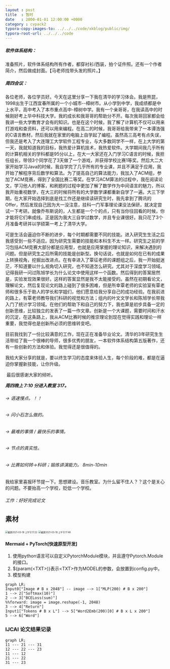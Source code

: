```yaml
---
layout : post
title  : 暂时
date   : 2000-01-01 12:00:00 +0000
category : cvpack2
typora-copy-images-to: ../../../code/xkblog/public/img/
typora-root-url: ../../../code
---
```


##### 软件体系结构：

准备照片，软件体系结构所有作者，都穿衬衫/西装，拍个证件照。还有一个作者简介，然后做成封面。【马老师找带头发的照片。】

##### 周四会议：

​		各位老师，各位学员好。今天在这里分享一下我在清华的学习体会。我是熊昆，1998出生于江西宜春所属的一个小城市--樟树市。从小学到中学，我成绩都是中上水平，高中考入了本市重点高中-樟树中学。我有一个亲哥哥，在我读高中的时候刚好考上华中科技大学。我的成长和我哥哥的帮助分不开。每次我哥回家都会给我讲一些大学教育才会有的知识。也是在这个时候，我了解了计算机不仅可以用来打游戏和查资料，还可以用来编程。在高二的时候，我哥哥给我带来了一本谭浩强的C语言教材，然后我就在家里的电脑上自学起了编程。虽然高三高考有点失误，但我还是考入了大连理工大学软件工程专业，与大多数同学不一样，在上大学的第一天，我就知道我的目标，我热爱计算机技术，我热爱软件。大学期间我几乎所有的计算机相关的学科都是95分以上，在大一大家还在入门学习C语言的时候，我担任组长，带领3个同学花了3天做了一个游戏，并获得学校比赛1等奖。然后大二大家开始学习Java的时候，我自学完了几乎所有的专业课，并且不满足于应用，我开始了解程序背后数学和算法。为了提高自己的算法能力，我加入了ACM组，参加了ACM竞赛，得到了全国比赛二等奖。在学习ACM算法的过程中，我在阅读论文，学习他人的博客，和刷题的过程中更加了解了数学作为中间语言的魅力，所以我开始重视数学，在大三的时候将所有的大学数学课都重新自学了一遍。大三下学期，在大家开始选择到底是找工作还是继续读研究生时，我先拿到了腾讯的Offer，然后发现自己因为大一没注意，挂科一门军事理论课没法保研，就决定尝试一下考研。就像乔布斯说的，人生都是一个个的点，只有当你往回看的时候，你才能将它们串成线。正是因为我大三自学过数学，并且专业课很好。我只花了3个月准备考研并以学硕第一考上了清华大学。

​		可是生活会逼迫你不断的进步，每个时期都需要不同的技能。进入研究生生活之后我感受到一些不适应。因为研究生需要的技能和本科生不太一样。研究生之前的学习包括ACM竞赛大部分都是应用型，也就是应用掌握的理论知识，来解决遇到的问题。但是研究生之后所需的技能是创新型。换句话说，也就是如何在已有的成果上转换视角，挖掘出改进点。在有幸进入了覃征老师的课题组之后，我一开始挺迷茫，不知道要以什么视角切入研究，也不知道怎么研究。尤其对于深度学习领域。记得我研一问过陈旭学长为什么论文中使用这样一个函数。然后得到的答案居然是，实验发现效果很好。这样的答案显然是我不太能接受的。虽然在初期看论文，理解论文，然后复现论文的路上碰到了很多困难，但是所幸覃老师的实验室有覃老师和很多乐于助人的学长和学姐们，他们愿意给我分享自己的成功经验。在我前进的路上，有覃老师教导我们科研的视觉和方法；组内的叶文文学长和陈旭学长带我入门了统计学习领域。在他们的帮助下和自己的努力下，我也算是初步具备一定的创新思维，比较独立的发表了一篇一作文章。创新是一个大课题，需要时间和汗水的沉淀，在这条路上，我从ACM比赛时候的推崇理论到现在觉得实践和理论一样重要，我觉得也是创新所必须的思维转变吧。

​		目前我找到了一份比较满意的工作，现在正在准备毕业论文。清华的3年研究生生活带给了我一个很棒的导师，很多优秀的朋友，一本软件体系结构第五版著作，还有一些创新的方法和体验。我觉得还是很值得的。

​		我给大家分享的就是，要以终生学习的态度来体验人生，每个阶段的难，都是在逼迫你掌握新技能，让你升级。

​		最后很感谢大家的倾听。





***周四晚上  7:10 分进入教室 317。***

###### -> 语速慢点。！！

###### -> 问小石怎么做的。

###### -> 最难的事情 / 最快乐的事情。

###### -> 节点的真实性。

###### -> 比赛如何转->科研；锻炼讲演能力。 8min-10min

我给家里喜报环节提一下。思想建设。音乐教室。为什么留不住人？？这个是关心的问题。不要抬高一个学校，贬低一个学校。

###### 工作：好好完成论文











## 素材

<img src="/xkblog/public/img/截屏2021-03-18 上午12.17.22.png" alt="截屏2021-03-18 上午12.17.22" style="zoom:50%;"/>

<img src="/xkblog/public/img/截屏2021-03-18 上午12.17.48.png" alt="截屏2021-03-18 上午12.17.48" style="zoom:50%;" />



#### Mermaid + PyTorch[快速原型开发]

1. 使用python语言可以自定义PytorchModule模块，并且遵守Pytorch.Module的接口。
2. ${param(\<TXT\>)}表示\<TXT\>作为MODEL的参数，会放置到config.py中。
3. 模型构建

```mermaid
graph LR;
Input0["Image # B x 2048"] -- image --> 1["MLP(200) # B x 200"] 
1 --> 2["Softmax(10)"]
2 --> 3["BCELoss(sum)"]
%%forward: image = image.reshape(-1, 2048)
3 --> 4["Return"]
Input1["Tokens # B x L"] --> 5["Word2Emb(200)[0] # B x L x 200"]
5 --> 6["Word"]
```



### IJCAI 论文结果记录

```mermaid
graph LR;
11 --- 21 --- 31
12 --- 22 --- 23
11 --- 12
21 --- 22
31 --- 23


```

